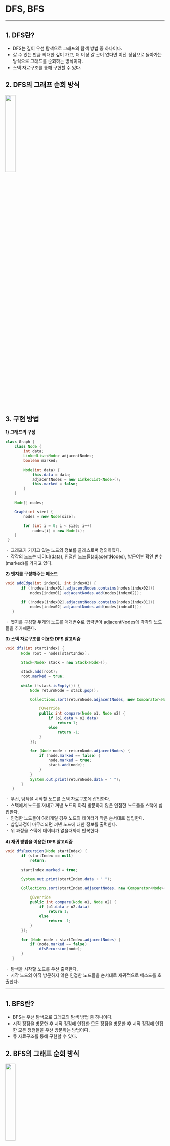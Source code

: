 # DFS, BFS
-----
## 1. DFS란?
* DFS는 깊이 우선 탐색으로 그래프의 탐색 방법 중 하나이다.   
* 갈 수 있는 만큼 최대한 깊이 가고, 더 이상 갈 곳이 없다면 이전 정점으로 돌아가는 방식으로 그래프를 순회하는 방식이다.   
* 스택 자료구조를 통해 구현할 수 있다.   

## 2. DFS의 그래프 순회 방식
<img src="https://user-images.githubusercontent.com/61148914/111780566-e7609480-88fa-11eb-80c3-17e48ab719c8.png" width="25%">   

## 3. 구현 방법
**1) 그래프의 구성**
```java
class Graph {
	class Node {
		int data;
		LinkedList<Node> adjacentNodes;
		boolean marked;

		Node(int data) {
			this.data = data;
			adjacentNodes = new LinkedList<Node>();
			this.marked = false;
		}
	}

	Node[] nodes;

	Graph(int size) {
		nodes = new Node[size];

		for (int i = 0; i < size; i++)
			nodes[i] = new Node(i);
	}
 }
 ```
 ㆍ 그래프가 가지고 있는 노드의 정보를 클래스로써 정의하였다.   
 ㆍ 각각의 노드는 데이터(data), 인접한 노드들(adjacentNodes), 방문여부 획인 변수(marked)를 가지고 있다.  
 
 **2) 엣지를 구성해주는 메소드**
 ```java
 void addEdge(int index01, int index02) {
		if (!nodes[index01].adjacentNodes.contains(nodes[index02]))
			nodes[index01].adjacentNodes.add(nodes[index02]);

		if (!nodes[index02].adjacentNodes.contains(nodes[index01]))
			nodes[index02].adjacentNodes.add(nodes[index01]);
	}
 ```
 ㆍ 엣지를 구성할 두개의 노드를 매개변수로 입력받아 adjacentNodes에 각각의 노드들을 추가해준다.   
 
 **3) 스택 자료구조를 이용한 DFS 알고리즘**
 ```java
 void dfs(int startIndex) {
		Node root = nodes[startIndex];

		Stack<Node> stack = new Stack<Node>();

		stack.add(root);
		root.marked = true;

		while (!stack.isEmpty()) {
			Node returnNode = stack.pop();

			Collections.sort(returnNode.adjacentNodes, new Comparator<Node>() {

				@Override
				public int compare(Node o1, Node o2) {
					if (o1.data > o2.data)
						return 1;
					else
						return -1;
				}
			});

			for (Node node : returnNode.adjacentNodes) {
				if (node.marked == false) {
					node.marked = true;
					stack.add(node);
				}
			}
			System.out.print(returnNode.data + " ");
		}
	}
 ```
 ㆍ 우선, 탐색을 시작할 노드를 스택 자료구조에 삽입한다.   
 ㆍ 스택에서 노드를 꺼내고 꺼낸 노드의 아직 방문하지 않은 인접한 노드들을 스택에 삽입한다.   
 ㆍ 인접한 노드들이 여러개일 경우 노드의 데이터가 작은 순서대로 삽입한다.   
 ㆍ 삽입과정이 마무리되면 꺼낸 노드에 대한 정보를 출력한다.   
 ㆍ 위 과정을 스택에 데이터가 없을때까지 반복한다.   
 
 **4) 재귀 방법을 이용한 DFS 알고리즘**
 ```java
 void dfsRecursion(Node startIndex) {
		if (startIndex == null)
			return;

		startIndex.marked = true;

		System.out.print(startIndex.data + " ");

		Collections.sort(startIndex.adjacentNodes, new Comparator<Node>() {

			@Override
			public int compare(Node o1, Node o2) {
				if (o1.data > o2.data)
					return 1;
				else
					return -1;
			}
		});

		for (Node node : startIndex.adjacentNodes) {
			if (node.marked == false)
				dfsRecursion(node);
		}
	}
 ```
 ㆍ 탐색을 시작할 노드를 우선 출력한다.   
 ㆍ 시작 노드의 아직 방문하지 않은 인접한 노드들을 순서대로 재귀적으로 메소드를 호출한다.   
 
 -----
## 1. BFS란?
* BFS는 우선 탐색으로 그래프의 탐색 방법 중 하나이다.   
* 시작 정점을 방문한 후 시작 정점에 인접한 모든 정점을 방문한 후 시작 정점에 인접한 모든 정점들을 우선 방문하는 방법이다.
* 큐 자료구조를 통해 구현할 수 있다.   
 
## 2. BFS의 그래프 순회 방식
<img src="https://user-images.githubusercontent.com/61148914/111780762-2b539980-88fb-11eb-869a-6fd5ba1c432a.png" width="25%">   
 
## 3. 구현 방법
**1) 큐 자료구조를 이용한 BFS 알고리즘**
```java
void bfs(int startIndex) {
		Node root = nodes[startIndex];

		Queue<Node> queue = new LinkedList<Node>();

		queue.add(root);
		root.marked = true;

		while (!queue.isEmpty()) {
			Node returnNode = queue.poll();

			Collections.sort(returnNode.adjacentNodes, new Comparator<Node>() {

				@Override
				public int compare(Node o1, Node o2) {
					if (o1.data > o2.data)
						return 1;
					else
						return -1;
				}
			});

			for (Node node : returnNode.adjacentNodes) {
				if (node.marked == false) {
					node.marked = true;
					queue.add(node);
				}
			}
			System.out.print(returnNode.data + " ");
		}
	}
```
ㆍ 우선, 탐색을 시작할 노드를 큐 자료구조에 삽입한다.   
ㆍ 큐에서 노드를 꺼내고 꺼낸 노드의 아직 방문하지 않은 인접한 노드들을 큐에 삽입한다.   
ㆍ 인접한 노드들이 여러개일 경우 노드의 데이터가 작은 순서대로 삽입한다.   
ㆍ 삽입과정이 마무리되면 꺼낸 노드에 대한 정보를 출력한다.   
ㆍ 위 과정을 큐에 데이터가 없을때까지 반복한다. 
